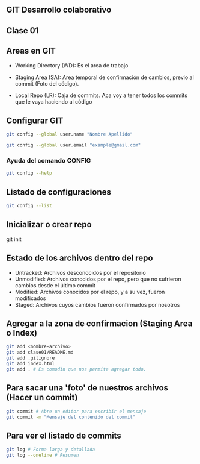 ## GIT Desarrollo colaborativo

## Clase 01

## Areas en GIT

* Working Directory (WD): Es el area de trabajo

* Staging Area (SA): Area temporal de confirmación de cambios, previo al commit
(Foto del código).

* Local Repo (LR): Caja de commits. Aca voy a tener todos los commits que le vaya haciendo al código 

## Configurar GIT
```sh
git config --global user.name "Nombre Apellido"

git config --global user.email "example@gmail.com"
```

### Ayuda del comando CONFIG
```sh
git config --help
```

## Listado de configuraciones
```sh
git config --list
```

## Inicializar o crear repo
git init

## Estado de los archivos dentro del repo

* Untracked: Archivos desconocidos por el repositorio
* Unmodified: Archivos conocidos por el repo, pero que no sufrieron cambios desde el último commit
* Modified: Archivos conocidos por el repo, y  a su vez, fueron modificados
* Staged: Archivos cuyos cambios fueron confirmados por nosotros

## Agregar a la zona de confirmacion (Staging Area o Index)

```sh
git add <nombre-archivo>
git add clase01/README.md
git add .gitignore
git add index.html
git add . # Es comodin que nos permite agregar todo.
```

## Para sacar una 'foto' de nuestros archivos (Hacer un commit)
```sh
git commit # Abre un editor para escribir el mensaje
git commit -m "Mensaje del contenido del commit"
```

## Para ver el listado de commits
```sh
git log # Forma larga y detallada
git log --oneline # Resumen
```